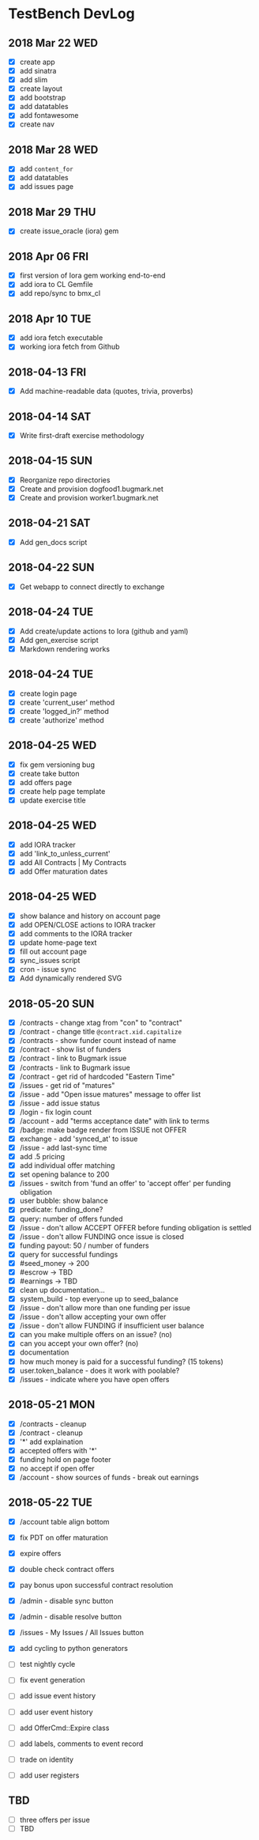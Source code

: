 # TestBench DevLog

## 2018 Mar 22 WED

- [x] create app
- [x] add sinatra
- [x] add slim
- [x] create layout
- [x] add bootstrap
- [x] add datatables
- [x] add fontawesome
- [x] create nav

## 2018 Mar 28 WED

- [x] add `content_for`
- [x] add datatables
- [x] add issues page

## 2018 Mar 29 THU

- [x] create issue_oracle (iora) gem

## 2018 Apr 06 FRI

- [x] first version of Iora gem working end-to-end
- [x] add iora to CL Gemfile
- [x] add repo/sync to bmx_cl

## 2018 Apr 10 TUE

- [x] add iora fetch executable
- [x] working iora fetch from Github 

## 2018-04-13 FRI

- [x] Add machine-readable data (quotes, trivia, proverbs)

## 2018-04-14 SAT

- [x] Write first-draft exercise methodology

## 2018-04-15 SUN

- [x] Reorganize repo directories
- [x] Create and provision dogfood1.bugmark.net
- [x] Create and provision worker1.bugmark.net

## 2018-04-21 SAT

- [x] Add gen_docs script 

## 2018-04-22 SUN

- [x] Get webapp to connect directly to exchange

## 2018-04-24 TUE

- [x] Add create/update actions to Iora (github and yaml)
- [x] Add gen_exercise script 
- [x] Markdown rendering works

## 2018-04-24 TUE

- [x] create login page
- [x] create 'current_user' method
- [x] create 'logged_in?' method
- [x] create 'authorize' method

## 2018-04-25 WED

- [x] fix gem versioning bug
- [x] create take button
- [x] add offers page
- [x] create help page template
- [x] update exercise title

## 2018-04-25 WED

- [x] add IORA tracker
- [x] add 'link_to_unless_current'
- [x] add All Contracts | My Contracts
- [x] add Offer maturation dates

## 2018-04-25 WED

- [x] show balance and history on account page
- [x] add OPEN/CLOSE actions to IORA tracker
- [x] add comments to the IORA tracker
- [x] update home-page text
- [x] fill out account page
- [x] sync_issues script 
- [x] cron - issue sync
- [x] Add dynamically rendered SVG

## 2018-05-20 SUN

- [x] /contracts - change xtag from "con" to "contract"
- [x] /contract - change title `@contract.xid.capitalize`
- [x] /contracts - show funder count instead of name
- [x] /contract - show list of funders
- [x] /contract  - link to Bugmark issue
- [x] /contracts - link to Bugmark issue
- [x] /contract - get rid of hardcoded "Eastern Time"
- [x] /issues - get rid of "matures"
- [x] /issue - add "Open issue matures" message to offer list
- [x] /issue - add issue status
- [x] /login - fix login count
- [x] /account - add "terms acceptance date" with link to terms
- [x] /badge: make badge render from ISSUE not OFFER
- [x] exchange - add 'synced_at' to issue
- [x] /issue - add last-sync time
- [x] add .5 pricing
- [x] add individual offer matching
- [x] set opening balance to 200
- [x] /issues - switch from 'fund an offer' to 'accept offer' per funding obligation
- [x] user bubble: show balance
- [x] predicate: funding_done?
- [x] query: number of offers funded 
- [x] /issue - don't allow ACCEPT OFFER before funding obligation is settled
- [x] /issue - don't allow FUNDING once issue is closed
- [x] funding payout: 50 / number of funders
- [x] query for successful fundings
- [x] #seed_money -> 200
- [x] #escrow -> TBD
- [x] #earnings -> TBD
- [x] clean up documentation...
- [x] system_build - top everyone up to seed_balance
- [x] /issue - don't allow more than one funding per issue
- [x] /issue - don't allow accepting your own offer
- [x] /issue - don't allow FUNDING if insufficient user balance
- [x] can you make multiple offers on an issue? (no)
- [x] can you accept your own offer? (no)
- [x] documentation
- [x] how much money is paid for a successful funding? (15 tokens)
- [x] user.token_balance - does it work with poolable?
- [x] /issues - indicate where you have open offers

## 2018-05-21 MON

- [x] /contracts - cleanup
- [x] /contract  - cleanup
- [x] '*' add explaination
- [x] accepted offers with '*'
- [x] funding hold on page footer
- [x] no accept if open offer
- [x] /account - show sources of funds - break out earnings

## 2018-05-22 TUE

- [x] /account table align bottom
- [x] fix PDT on offer maturation
- [x] expire offers
- [x] double check contract offers
- [x] pay bonus upon successful contract resolution
- [x] /admin - disable sync button
- [x] /admin - disable resolve button
- [x] /issues - My Issues / All Issues button
- [x] add cycling to python generators

- [ ] test nightly cycle

- [ ] fix event generation
- [ ] add issue event history
- [ ] add user event history
- [ ] add OfferCmd::Expire class
- [ ] add labels, comments to event record

- [ ] trade on identity

- [ ] add user registers

## TBD

- [ ] three offers per issue
- [ ] TBD
